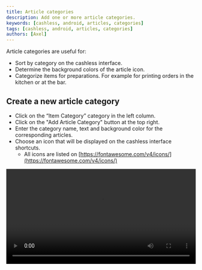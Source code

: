 ```yaml
---
title: Article categories
description: Add one or more article categories.
keywords: [cashless, android, articles, categories]
tags: [cashless, android, articles, categories]
authors: [Axel]
---
```


Article categories are useful for:

- Sort by category on the cashless interface.
- Determine the background colors of the article icon.
- Categorize items for preparations. For example for printing orders in the kitchen or at the bar.

## Create a new article category

- Click on the “Item Category” category in the left column.
- Click on the "Add Article Category" button at the top right.
- Enter the category name, text and background color for the corresponding articles.
- Choose an icon that will be displayed on the cashless interface shortcuts.
  - All icons are listed on [https://fontawesome.com/v4/icons/](https://fontawesome.com/v4/icons/)

<video width="100%" controls src="/media/video/categories.mp4"></video>
